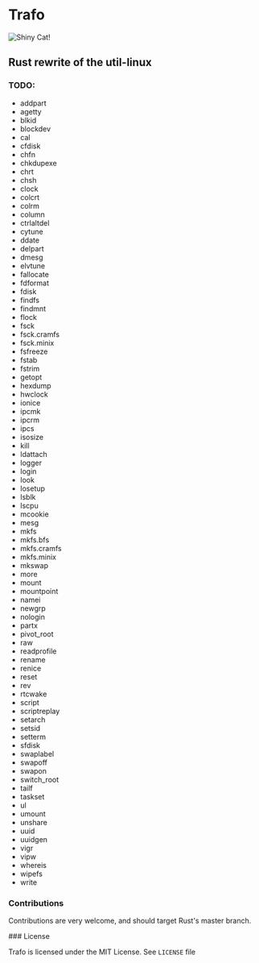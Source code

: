# Trafo

![Shiny Cat!](http://sosyalport.com/wp-content/uploads/kedi4.jpg)

## Rust rewrite of the util-linux

### TODO:

* addpart
* agetty	
* blkid
* blockdev	
* cal
* cfdisk	
* chfn	
* chkdupexe	
* chrt	
* chsh	
* clock
* colcrt
* colrm
* column
* ctrlaltdel
* cytune
* ddate
* delpart
* dmesg
* elvtune
* fallocate
* fdformat
* fdisk
* findfs
* findmnt
* flock
* fsck
* fsck.cramfs
* fsck.minix
* fsfreeze
* fstab
* fstrim
* getopt
* hexdump
* hwclock
* ionice
* ipcmk
* ipcrm
* ipcs
* isosize
* kill
* ldattach
* logger
* login
* look
* losetup
* lsblk
* lscpu
* mcookie
* mesg
* mkfs
* mkfs.bfs
* mkfs.cramfs
* mkfs.minix
* mkswap
* more
* mount
* mountpoint
* namei
* newgrp
* nologin
* partx
* pivot_root
* raw
* readprofile
* rename
* renice
* reset
* rev
* rtcwake
* script
* scriptreplay
* setarch
* setsid
* setterm
* sfdisk
* swaplabel
* swapoff
* swapon
* switch_root
* tailf
* taskset
* ul
* umount
* unshare
* uuid
* uuidgen
* vigr
* vipw
* whereis
* wipefs
* write

### Contributions

Contributions are very welcome, and should target Rust's master branch.

### License

Trafo is licensed under the MIT License. See `LICENSE` file